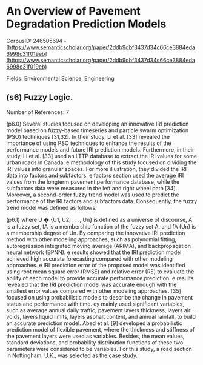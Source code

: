 # An Overview of Pavement Degradation Prediction Models

CorpusID: 246505694 - [https://www.semanticscholar.org/paper/2ddb9dbf3437d34c66ce3884eda6998c31f019eb](https://www.semanticscholar.org/paper/2ddb9dbf3437d34c66ce3884eda6998c31f019eb)

Fields: Environmental Science, Engineering

## (s6) Fuzzy Logic.
Number of References: 7

(p6.0) Several studies focused on developing an innovative IRI prediction model based on fuzzy-based timeseries and particle swarm optimization (PSO) techniques [31,32]. In their study, Li et al. [33] revealed the importance of using PSO techniques to enhance the results of the performance models and future IRI prediction models. Furthermore, in their study, Li et al. [33] used an LTTP database to extract the IRI values for some urban roads in Canada. e methodology of this study focused on dividing the IRI values into granular spaces. For more illustration, they divided the IRI data into factors and subfactors. e factors section used the average IRI values from the longterm pavement performance database, while the subfactors data were measured in the left and right wheel path [34]. Moreover, a second-order fuzzy trend model was used to predict the performance of the IRI factors and subfactors data. Consequently, the fuzzy trend model was defined as follows:

(p6.1) where U � {U1, U2, . . ., Un} is defined as a universe of discourse, A is a fuzzy set, fA is a membership function of the fuzzy set A, and fA (Un) is a membership degree of Un. By comparing the innovative IRI prediction method with other modeling approaches, such as polynomial fitting, autoregression integrated moving average (ARIMA), and backpropagation neural network (BPNN). e results showed that the IRI prediction model achieved high accurate forecasting compared with other modeling approaches. e IRI prediction error of the proposed model was identified using root mean square error (RMSE) and relative error (RE) to evaluate the ability of each model to provide accurate performance prediction. e results revealed that the IRI prediction model was accurate enough with the smallest error values compared with other modeling approaches. [35] focused on using probabilistic models to describe the change in pavement status and performance with time. ey mainly used significant variables, such as average annual daily traffic, pavement layers thickness, layers air voids, layers liquid limits, layers asphalt content, and annual rainfall, to build an accurate prediction model. Abed et al. [9] developed a probabilistic prediction model of flexible pavement, where the thickness and stiffness of the pavement layers were used as variables. Besides, the mean values, standard deviations, and probability distribution functions of these two parameters were considered to be variables. For this study, a road section in Nottingham, U.K., was selected as the case study.
